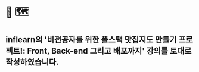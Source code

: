 # :ice_cream: :world_map:
## inflearn의 '비전공자를 위한 풀스택 맛집지도 만들기 프로젝트!: Front, Back-end 그리고 배포까지'  강의를 토대로 작성하였습니다.

